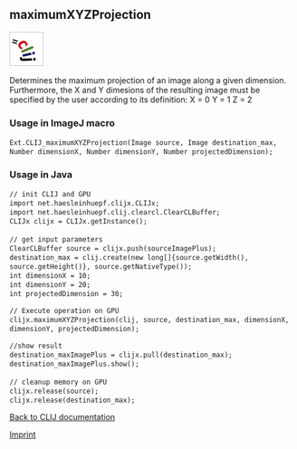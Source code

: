 ## maximumXYZProjection
![Image](images/mini_clij1_logo.png)

Determines the maximum projection of an image along a given dimension. Furthermore, the X and Y
 dimesions of the resulting image must be specified by the user according to its definition:
X = 0
Y = 1
Z = 2


### Usage in ImageJ macro
```
Ext.CLIJ_maximumXYZProjection(Image source, Image destination_max, Number dimensionX, Number dimensionY, Number projectedDimension);
```


### Usage in Java
```
// init CLIJ and GPU
import net.haesleinhuepf.clijx.CLIJx;
import net.haesleinhuepf.clij.clearcl.ClearCLBuffer;
CLIJx clijx = CLIJx.getInstance();

// get input parameters
ClearCLBuffer source = clijx.push(sourceImagePlus);
destination_max = clij.create(new long[]{source.getWidth(), source.getHeight()}, source.getNativeType());
int dimensionX = 10;
int dimensionY = 20;
int projectedDimension = 30;
```

```
// Execute operation on GPU
clijx.maximumXYZProjection(clij, source, destination_max, dimensionX, dimensionY, projectedDimension);
```

```
//show result
destination_maxImagePlus = clijx.pull(destination_max);
destination_maxImagePlus.show();

// cleanup memory on GPU
clijx.release(source);
clijx.release(destination_max);
```


[Back to CLIJ documentation](https://clij.github.io/)

[Imprint](https://clij.github.io/imprint)
